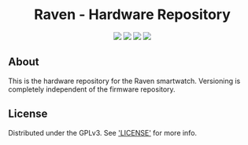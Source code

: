 <h1 align="center">
    <br>
    Raven - Hardware Repository
    <br>
</h1>
<p align="center">
    <img src="https://img.shields.io/static/v1?label=release-version&message=1.0.0&color=green">
    <img src="https://img.shields.io/static/v1?label=revision&message=2&color=green">
    <img src="https://img.shields.io/static/v1?label=build-version&message=1.0.0&color=orange">
    <img src="https://img.shields.io/static/v1?label=EDA&message=KiCad&color=blue">
</p>
<p align="center"></p>

## About
This is the hardware repository for the Raven smartwatch. Versioning is completely independent of the firmware repository.

## License

Distributed under the GPLv3. See ['LICENSE'](LICENSE) for more info.

